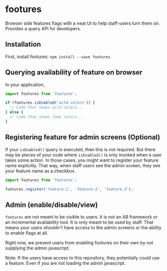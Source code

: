 # footures
Browser side features flags with a neat UI to help staff-users turn them on. Provides a query API for developers.

## Installation

First, install footures: `npm install --save footures`
## Querying availability of feature on browser

In your application,

```javascript
import footures from 'footures';

if (footures.isEnabled('wild-colors')) {
  // Code that shows wild colors...
} else {
  // Code that shows tame colors...
}
```

## Registering feature for admin screens (Optional)

If your `isEnabled()` query is executed, then this is not required. But there
may be pieces of your code where `isEnabled()` is only invoked when a user takes some action. In those cases, you might want to register your feature name explicitly. That way, when staff users see the admin screen, they see your feature name as a checkbox.

```javascript
import footures from 'footures';

footures.register('feature-1', 'feature-2', 'feature-3');
```

## Admin (enable/disable/view)

`footures` are not meant to be visible to users. It is not an AB framework or an incremental availability tool. It is only meant to be used by staff. That means your users shouldn't have access to the admin screens or the ability to enable flags at all.

Right now, we prevent users from enabling footures on their own by not supplying the admin javascript. 

Note: If the users have access to this repository, they potentially *could* use a feature. Even if *you* are not loading the admin javascript.